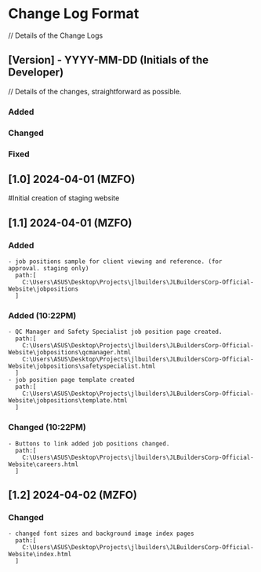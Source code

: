 # Change Log Format
// Details of the Change Logs
 ## [Version] - YYYY-MM-DD (Initials of the Developer)
// Details of the changes, straightforward as possible.
  ### Added	
  ### Changed
  ### Fixed
<!-- Always include pulled changes from staging -->

## [1.0] 2024-04-01 (MZFO)
  #Initial creation of staging website


## [1.1] 2024-04-01 (MZFO)
  ### Added
    - job positions sample for client viewing and reference. (for approval. staging only)
      path:[
        C:\Users\ASUS\Desktop\Projects\jlbuilders\JLBuildersCorp-Official-Website\jobpositions
      ]
  ### Added (10:22PM)
    - QC Manager and Safety Specialist job position page created.
      path:[
        C:\Users\ASUS\Desktop\Projects\jlbuilders\JLBuildersCorp-Official-Website\jobpositions\qcmanager.html
        C:\Users\ASUS\Desktop\Projects\jlbuilders\JLBuildersCorp-Official-Website\jobpositions\safetyspecialist.html
      ]
    - job position page template created
      path:[
        C:\Users\ASUS\Desktop\Projects\jlbuilders\JLBuildersCorp-Official-Website\jobpositions\template.html
      ]
  ### Changed (10:22PM)
    - Buttons to link added job positions changed.
      path:[
        C:\Users\ASUS\Desktop\Projects\jlbuilders\JLBuildersCorp-Official-Website\careers.html
      ]

## [1.2] 2024-04-02 (MZFO)
  ### Changed
    - changed font sizes and background image index pages
      path:[
        C:\Users\ASUS\Desktop\Projects\jlbuilders\JLBuildersCorp-Official-Website\index.html
      ]
      
